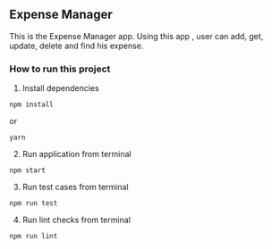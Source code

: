 ## Expense Manager
This is the Expense Manager app. Using this app , user can add, get, update, delete and find his expense.

### How to run this project

1. Install dependencies

```
npm install
```

or 

```
yarn
```

2. Run application from terminal

```
npm start
```

3. Run test cases from terminal

```
npm run test
```

4. Run lint checks from terminal

```
npm run lint
```

